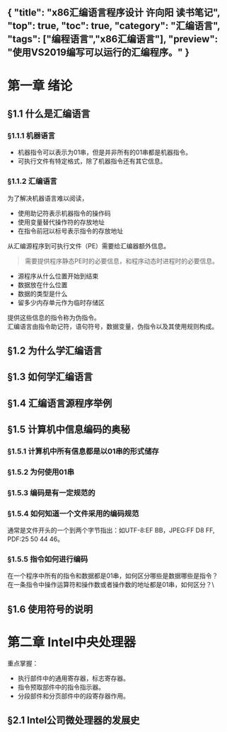 {
"title": "x86汇编语言程序设计 许向阳 读书笔记",
"top": true,
"toc": true,
"category": "汇编语言",
"tags": ["编程语言","x86汇编语言"],
"preview": "使用VS2019编写可以运行的汇编程序。"
}
---

# 第一章 绪论
## §1.1 什么是汇编语言
### §1.1.1 机器语言
- 机器指令可以表示为01串，但是并非所有的01串都是机器指令。
- 可执行文件有特定格式，除了机器指令还有其它信息。
### §1.1.2 汇编语言
为了解决机器语言难以阅读，
- 使用助记符表示机器指令的操作码
- 使用变量替代操作符的存放地址
- 在指令前冠以标号表示指令的存放地址

从汇编源程序到可执行文件（PE）需要给汇编器额外信息。
> 需要提供程序静态PE时的必要信息，和程序动态时进程时的必要信息。

- 源程序从什么位置开始到结束
- 数据放在什么位置
- 数据的类型是什么
- 留多少内存单元作为临时存储区

提供这些信息的指令称为伪指令。\
汇编语言由指令助记符，语句符号，数据变量，伪指令以及其使用规则构成。
## §1.2 为什么学汇编语言
## §1.3 如何学汇编语言
## §1.4 汇编语言源程序举例
## §1.5 计算机中信息编码的奥秘
### §1.5.1 计算机中所有信息都是以01串的形式储存
### §1.5.2 为何使用01串
### §1.5.3 编码是有一定规范的
### §1.5.4 如何知道一个文件采用的编码规范
通常是文件开头的一个到两个字节指出：如UTF-8:EF BB，JPEG:FF D8 FF, PDF:25 50 44 46。
### §1.5.5 指令如何进行编码
在一个程序中所有的指令和数据都是01串，如何区分哪些是数据哪些是指令？\
在一条指令中操作运算符和操作数或者操作数的地址都是01串，如何区分？\
## §1.6 使用符号的说明
# 第二章 Intel中央处理器
重点掌握：
- 执行部件中的通用寄存器，标志寄存器。
- 指令预取部件中的指令指示器。
- 分段部件和分页部件中的段寄存器作用。
## §2.1 Intel公司微处理器的发展史
